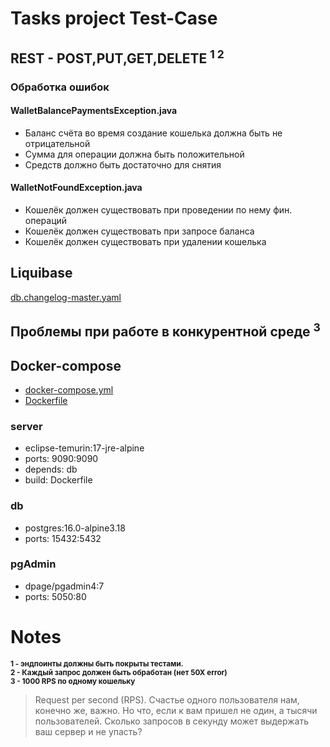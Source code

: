 # Tasks project Test-Case

## REST - POST,PUT,GET,DELETE <sup>1 2</sup>

### Обработка ошибок

#### WalletBalancePaymentsException.java
- Баланс счёта во время создание кошелька должна быть не отрицательной
- Сумма для операции должна быть положительной
- Средств должно быть достаточно для снятия

#### WalletNotFoundException.java
- Кошелёк должен существовать при проведении по нему фин. операций
- Кошелёк должен существовать при запросе баланса
- Кошелёк должен существовать при удалении кошелька

## Liquibase

[db.changelog-master.yaml](src/main/resources/db/changelog/db.changelog-master.yaml)

## Проблемы при работе в конкурентной среде <sup>3<sup>



## Docker-compose

- [docker-compose.yml](docker-compose.yml)
- [Dockerfile](Dockerfile)

### server
- eclipse-temurin:17-jre-alpine
- ports: 9090:9090
- depends: db
- build: Dockerfile

### db
- postgres:16.0-alpine3.18
- ports: 15432:5432

### pgAdmin
- dpage/pgadmin4:7
- ports: 5050:80


# Notes
<div><sup><b> 1 - эндпоинты должны быть покрыты тестами.</b></sup></div>

<div><sup><b> 2 - Каждый запрос должен быть обработан (нет 50Х error)</b></sup></div>

<div><sup><b> 3 - 1000 RPS по одному кошельку</b>
</sup></div>

> Request per second (RPS). Счастье одного пользователя нам, конечно же, важно. Но что, если к вам пришел не один, а тысячи пользователей. Сколько запросов в секунду может выдержать ваш сервер и не упасть?